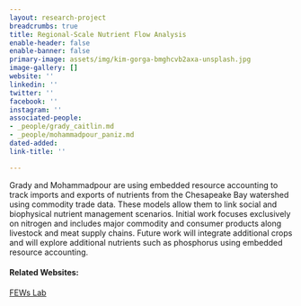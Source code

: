 ```yaml
---
layout: research-project
breadcrumbs: true
title: Regional-Scale Nutrient Flow Analysis 
enable-header: false
enable-banner: false
primary-image: assets/img/kim-gorga-bmghcvb2axa-unsplash.jpg
image-gallery: []
website: ''
linkedin: ''
twitter: ''
facebook: ''
instagram: ''
associated-people:
- _people/grady_caitlin.md
- _people/mohammadpour_paniz.md
dated-added: 
link-title: ''

---
```

<!-- Global site tag (gtag.js) - Google Analytics -->
<script async src="https://www.googletagmanager.com/gtag/js?id=G-RFJEY5FM58"></script>
<script>
  window.dataLayer = window.dataLayer || [];
  function gtag(){dataLayer.push(arguments);}
  gtag('js', new Date());

  gtag('config', 'G-RFJEY5FM58');
</script>


Grady and Mohammadpour are using embedded resource accounting to track imports and exports of nutrients from the Chesapeake Bay watershed using commodity trade data. These models allow them to link social and biophysical nutrient management scenarios. Initial work focuses exclusively on nitrogen and includes major commodity and consumer products along livestock and meat supply chains. Future work will integrate additional crops and will explore additional nutrients such as phosphorus using embedded resource accounting.

#### Related Websites:

[FEWs Lab](https://gradylab.psu.edu/)